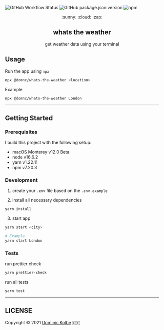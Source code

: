 ![GitHub Workflow Status](https://img.shields.io/github/workflow/status/dominickolbe/whats-the-weather/Build%20and%20test)
![GitHub package.json version](https://img.shields.io/github/package-json/v/dominickolbe/whats-the-weather)
![npm](https://img.shields.io/npm/v/@domnc/whats-the-weather)

<p align="center">
  <p align="center">:sunny: :cloud: :zap:</p>
  <h2 align="center">whats the weather</h2>
  <p align="center">get weather data using your terminal</p>
</p>

## Usage

Run the app using `npx`

```bash
npx @domnc/whats-the-weather <location>
```

Example

```bash
npx @domnc/whats-the-weather London
```

---

## Getting Started

### Prerequisites

I build this project with the following setup:

- macOS Monterey v12.0 Beta
- node v16.6.2
- yarn v1.22.11
- npm v7.20.3

### Development

1. create your `.env` file based on the `.env.example`

2. install all necessary dependencies

```bash
yarn install
```

3. start app

```bash
yarn start <city>

# Example
yarn start London
```

### Tests

run prettier check

```bash
yarn prettier-check
```

run all tests

```bash
yarn test
```

---

## LICENSE

Copyright © 2021 [Dominic Kolbe](https://dominickolbe.dk) :de:
